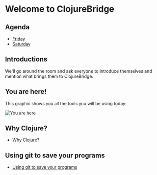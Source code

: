 Welcome to ClojureBridge
========================

## Agenda
* [Friday](#agenda-for-friday)
* [Saturday](#agenda-for-saturday)

## Introductions

We'll go around the room and ask everyone to introduce themselves and mention
what brings them to ClojureBridge.

## You are here!

This graphic shows you all the tools you will be using today:

![You are here](/assets/images/installfest/YouAreHere-med.png)

## Why Clojure?

* [Why Clojure?](#programming-and-why-clojure)

## Using git to save your programs

* [Using git to save your programs](#git)
